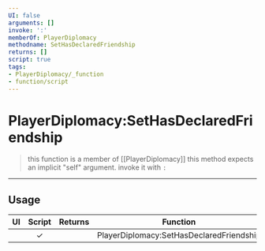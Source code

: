 ```yaml
---
UI: false
arguments: []
invoke: ':'
memberOf: PlayerDiplomacy
methodname: SetHasDeclaredFriendship
returns: []
script: true
tags:
- PlayerDiplomacy/_function
- function/script
---
```

# PlayerDiplomacy:SetHasDeclaredFriendship
> this function is a member of [[PlayerDiplomacy]]
> this method expects an implicit "self" argument. invoke it with `:`
-----
## Usage
|  UI | Script | Returns | Function | Arguments |
|:---:|:------:|-------:|:--------:|:---------|
| |✓||PlayerDiplomacy:SetHasDeclaredFriendship||
